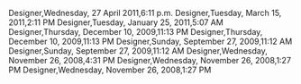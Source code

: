 ﻿Designer,Wednesday, 27 April 2011,6:11 p.m.Designer,Tuesday, March 15, 2011,2:11 PMDesigner,Tuesday, January 25, 2011,5:07 AMDesigner,Thursday, December 10, 2009,11:13 PMDesigner,Thursday, December 10, 2009,11:13 PMDesigner,Sunday, September 27, 2009,11:12 AMDesigner,Sunday, September 27, 2009,11:12 AMDesigner,Wednesday, November 26, 2008,4:31 PMDesigner,Wednesday, November 26, 2008,1:27 PMDesigner,Wednesday, November 26, 2008,1:27 PM